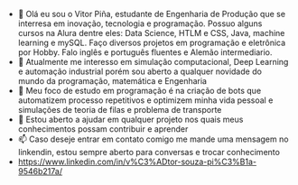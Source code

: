 - 👋 Olá eu sou o Vitor Piña, estudante de Engenharia de Produção que se interresa em inovação, tecnologia e programação. 
Possuo alguns cursos na Alura dentre eles: Data Science, HTLM e CSS, Java, machine learning e mySQL. Faço diversos projetos em programação e eletrônica por Hobby.
Falo inglês e português fluentes e Alemão intermediario.
- 👀 Atualmente me interesso em simulação computacional, Deep Learning e automação industrial porém sou aberto a qualquer novidade do mundo da programação, matemática e Engenharia 
- 🌱 Meu foco de estudo em programação é na criação de bots que automatizem processo repetitivos e optimizem minha vida pessoal e simulações de teoria de filas e problema de transporte 
- 💞️ Estou aberto a ajudar em qualquer projeto nos quais meus conhecimentos possam contribuir e aprender 
- 📫 Caso deseje entrar em contato comigo me mande uma mensagem no linkendin, estou sempre aberto para conversas e trocar conhecimento
- https://www.linkedin.com/in/v%C3%ADtor-souza-pi%C3%B1a-9546b217a/

<!---
vitorspina/vitorspina is a ✨ special ✨ repository because its `README.md` (this file) appears on your GitHub profile.
You can click the Preview link to take a look at your changes.
--->
